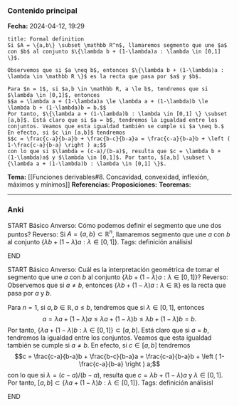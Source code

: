 ### Contenido principal

**Fecha:** 2024-04-12, 19:29

```ad-formal
title: Formal definition
Si $A = \{a,b\} \subset \mathbb R^n$, llamaremos segmento que une $a$ con $b$ al conjunto $\{\lambda b + (1-\lambda)a : \lambda \in [0,1] \}$.
```

```ad-note
Observemos que si $a \neq b$, entonces $\{\lambda b + (1-\lambda)a : \lambda \in \mathbb R \}$ es la recta que pasa por $a$ y $b$.

Para $n = 1$, si $a,b \in \mathbb R, a \le b$, tendremos que si $\lambda \in [0,1]$, entonces
$$a = \lambda a + (1-\lambda)a \le \lambda a + (1-\lambda)b \le \lambda b + (1-\lambda)b = b.$$
Por tanto, $\{\lambda a + (1-\lambda)b : \lambda \in [0,1] \} \subset [a,b]$. Está claro que si $a = b$, tendremos la igualdad entre los conjuntos. Veamos que esta igualdad también se cumple si $a \neq b.$ En efecto, si $c \in [a,b]$ tendremos
$$c = \frac{c-a}{b-a}b + \frac{b-c}{b-a}a = \frac{c-a}{b-a}b + \left ( 1-\frac{c-a}{b-a} \right ) a;$$
con lo que si $\lambda = (c-a)/(b-a)$, resulta que $c = \lambda b + (1-\lambda)a$ y $\lambda \in [0,1]$. Por tanto, $[a,b] \subset \{\lambda a + (1-\lambda)b : \lambda \in [0,1] \}$.
```

**Tema:** [[Funciones derivables#8. Concavidad, convexidad, inflexión, máximos y mínimos]]
**Referencias:**
**Proposiciones:**
**Teoremas:**

---
### Anki

START
Básico
Anverso: Cómo podemos definir el segmento que une dos puntos?
Reverso: Si $A = \{a,b\} \subset \mathbb R^n$, llamaremos segmento que une $a$ con $b$ al conjunto $\{\lambda b + (1-\lambda)a : \lambda \in [0,1] \}$.
Tags: definición análisisI
<!--ID: 1713093069948-->
END

START
Básico
Anverso: Cuál es la interpretación geométrica de tomar el segmento que une $a$ con $b$ al conjunto $\{\lambda b + (1-\lambda)a : \lambda \in [0,1] \}$?
Reverso: Observemos que si $a \neq b$, entonces $\{\lambda b + (1-\lambda)a : \lambda \in \mathbb R \}$ es la recta que pasa por $a$ y $b$.

Para $n = 1$, si $a,b \in \mathbb R, a \le b$, tendremos que si $\lambda \in [0,1]$, entonces
$$a = \lambda a + (1-\lambda)a \le \lambda a + (1-\lambda)b \le \lambda b + (1-\lambda)b = b.$$
Por tanto, $\{\lambda a + (1-\lambda)b : \lambda \in [0,1] \} \subset [a,b]$. Está claro que si $a = b$, tendremos la igualdad entre los conjuntos. Veamos que esta igualdad también se cumple si $a \neq b.$ En efecto, si $c \in [a,b]$ tendremos
$$c = \frac{c-a}{b-a}b + \frac{b-c}{b-a}a = \frac{c-a}{b-a}b + \left ( 1-\frac{c-a}{b-a} \right ) a;$$
con lo que si $\lambda = (c-a)/(b-a)$, resulta que $c = \lambda b + (1-\lambda)a$ y $\lambda \in [0,1]$. Por tanto, $[a,b] \subset \{\lambda a + (1-\lambda)b : \lambda \in [0,1] \}$.
Tags: definición análisisI
<!--ID: 1713093069952-->
END

